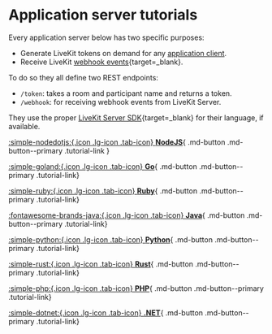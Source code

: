 # Application server tutorials

Every application server below has two specific purposes: 

- Generate LiveKit tokens on demand for any [application client](../application-client/).
- Receive LiveKit [webhook events](https://docs.livekit.io/realtime/server/webhooks/){target=\_blank}.

To do so they all define two REST endpoints:

- `/token`: takes a room and participant name and returns a token.
- `/webhook`: for receiving webhook events from LiveKit Server.

They use the proper [LiveKit Server SDK](https://docs.livekit.io/reference/){target=\_blank} for their language, if available.

<div class="tutorials-container" markdown>

[:simple-nodedotjs:{.icon .lg-icon .tab-icon} **NodeJS**](./node.md){ .md-button .md-button--primary .tutorial-link }

[:simple-goland:{.icon .lg-icon .tab-icon} **Go**](./go.md){ .md-button .md-button--primary .tutorial-link}

[:simple-ruby:{.icon .lg-icon .tab-icon} **Ruby**](./ruby.md){ .md-button .md-button--primary .tutorial-link}

[:fontawesome-brands-java:{.icon .lg-icon .tab-icon} **Java**](./java.md){ .md-button .md-button--primary .tutorial-link}

[:simple-python:{.icon .lg-icon .tab-icon} **Python**](./python.md){ .md-button .md-button--primary .tutorial-link}

[:simple-rust:{.icon .lg-icon .tab-icon} **Rust**](./rust.md){ .md-button .md-button--primary .tutorial-link}

[:simple-php:{.icon .lg-icon .tab-icon} **PHP**](./php.md){ .md-button .md-button--primary .tutorial-link}

[:simple-dotnet:{.icon .lg-icon .tab-icon} **.NET**](./dotnet.md){ .md-button .md-button--primary .tutorial-link}

</div>
